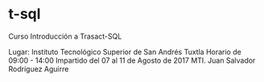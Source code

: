 # t-sql
Curso Introducción a Trasact-SQL 

Lugar: Instituto Tecnológico Superior de San Andrés Tuxtla
Horario de 09:00 - 14:00
Impartido del 07 al 11 de Agosto de 2017
MTI. Juan Salvador Rodríguez Aguirre
